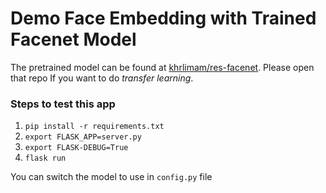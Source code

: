 # Demo Face Embedding with Trained Facenet Model
The pretrained model can be found at [khrlimam/res-facenet](https://github.com/khrlimam/res-facenet). Please open that repo If you want to do _transfer learning_.

### Steps to test this app
  1. `pip install -r requirements.txt`
  2. `export FLASK_APP=server.py`
  3. `export FLASK-DEBUG=True`
  4. `flask run`
  
You can switch the model to use in `config.py` file